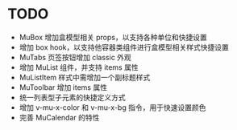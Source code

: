 # TODO



* MuBox 增加盒模型相关 props，以支持各种单位和快捷设置
* 增加 box hook，以支持他容器类组件进行盒模型相关样式快捷设置
* MuTabs 页签按钮增加 classic 外观
* 增加 MuList 组件，并支持 items 属性
* MuListItem 样式中需增加一个副标题样式
* MuToolbar 增加 items 属性
* 统一列表型子元素的快捷定义方式
* 增加 v-mu-x-color 和 v-mu-x-bg 指令，用于快速设置颜色
* 完善 MuCalendar 的特性
